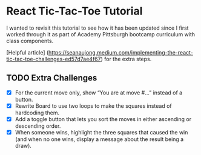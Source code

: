 # React Tic-Tac-Toe Tutorial

I wanted to revisit this tutorial to see how it has been updated since I first worked through it as part of Academy Pittsburgh bootcamp curriculum with class components.

[Helpful article] (https://seanaujong.medium.com/implementing-the-react-tic-tac-toe-challenges-ed57d7ae4f67) for the extra steps.

## TODO Extra Challenges
- [X] For the current move only, show “You are at move #…” instead of a button.
- [X] Rewrite Board to use two loops to make the squares instead of hardcoding them.
- [X] Add a toggle button that lets you sort the moves in either ascending or descending order.
- [X] When someone wins, highlight the three squares that caused the win (and when no one wins, display a message about the result being a draw).